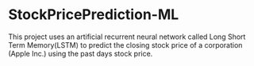 # StockPricePrediction-ML
This project uses an artificial recurrent neural network called Long Short Term Memory(LSTM) to predict the closing
stock price of a corporation (Apple Inc.) using the past days stock price.
